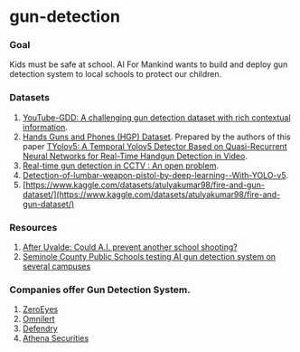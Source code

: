 # gun-detection

### Goal
Kids must be safe at school. AI For Mankind wants to build and deploy gun detection system to local schools to protect our children.

### Datasets
1. [YouTube-GDD: A challenging gun detection dataset with rich contextual information](https://github.com/UCAS-GYX/YouTube-GDD).
2. [Hands Guns and Phones (HGP) Dataset](https://drive.google.com/file/d/138Zp7MuchcS4He6LBFSTow5q97BwnpWv).
Prepared by the authors of this paper [TYolov5: A Temporal Yolov5 Detector Based on Quasi-Recurrent Neural Networks for Real-Time Handgun Detection in Video](https://www.researchgate.net/profile/Cuauhtemoc-Suarez-Ramirez-3/publication/356339851_TYolov5_A_Temporal_Yolov5_Detector_Based_on_Quasi-Recurrent_Neural_Networks_for_Real-Time_Handgun_Detection_in_Video).
3. [Real-time gun detection in CCTV : An open problem](https://github.com/Deepknowledge-US/US-Real-time-gun-detection-in-CCTV-An-open-problem-dataset).
4. [Detection-of-lumbar-weapon-pistol-by-deep-learning--With-YOLO-v5](https://github.com/amin-tohidi/Detection-of-pistol-by-deep-learning-With-YOLO_v5).
5. [https://www.kaggle.com/datasets/atulyakumar98/fire-and-gun-dataset/](https://www.kaggle.com/datasets/atulyakumar98/fire-and-gun-dataset/)

### Resources
1. [After Uvalde: Could A.I. prevent another school shooting?](https://fortune.com/2022/05/31/ai-prevent-uvalde-mass-school-shooting/)
2. [Seminole County Public Schools testing AI gun detection system on several campuses](https://www.wesh.com/article/seminole-ai-gun-detection/40120102#)

### Companies offer Gun Detection System.
1. [ZeroEyes](https://zeroeyes.com/)
2. [Omnilert](https://www.omnilert.com/)
3. [Defendry](https://defendry.com/)
4. [Athena Securities](https://www.athena-security.com/)

